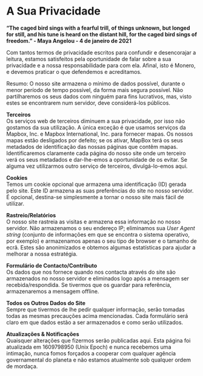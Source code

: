 # A Sua Privacidade

**“The caged bird sings with a fearful trill, of things unknown, but longed for still, and his tune is heard on the distant hill, for the caged bird sings of freedom.” - Maya Angelou - 4 de janeiro de 2021**

Com tantos termos de privacidade escritos para confundir e desencorajar a leitura, estamos satisfeitos pela oportunidade de falar sobre a sua privacidade e a nossa responsabilidade para com ela. Afinal, isto é Monero, e devemos praticar o que defendemos e acreditamos.

Resumo: O nosso site armazena o mínimo de dados possível, durante o menor período de tempo possível, da forma mais segura possível. Não partilharemos os seus dados com ninguém para fins lucrativos, mas, visto estes se encontrarem num servidor, deve considerá-los públicos.

**Terceiros**  
Os serviços web de terceiros diminuem a sua privacidade, por isso não gostamos da sua utilização. A única exceção é que usamos serviços da Mapbox, Inc. e Mapbox International, Inc. para fornecer mapas. Os nossos mapas estão desligados por defeito; se os ativar, MapBox terá os seus metadados de identificação das nossas páginas que contêm mapas. Identificaremos claramente cada página do nosso site onde um terceiro verá os seus metadados e dar-lhe-emos a oportunidade de os evitar. Se alguma vez utilizarmos outro serviço de terceiros, divulgá-lo-emos aqui.

**Cookies**  
Temos um cookie opcional que armazena uma identificação (ID) gerada pelo site. Este ID armazena as suas preferências do site no nosso servidor. É opcional, destina-se simplesmente a tornar o nosso site mais fácil de utilizar.

**Rastreio/Relatórios**  
O nosso site rastreia as visitas e armazena essa informação no nosso servidor. Não armazenamos o seu endereço IP; eliminamos sua <em>User Agent string</em> (conjunto de informações em que se encontra o sistema operativo, por exemplo) e armazenamos apenas o seu tipo de browser e o tamanho de ecrã. Estes são anonimizados e obtemos algumas estatísticas para ajudar a melhorar a nossa estratégia.

**Formulário de Contacto/Contributo**  
Os dados que nos fornece quando nos contacta através do site são armazenados no nosso servidor e eliminados logo após a mensagem ser recebida/respondida. Se tivermos que os guardar para referência, armazenaremos a mensagem offline.

**Todos os Outros Dados do Site**  
Sempre que tivermos de lhe pedir qualquer informação, serão tomadas todas as mesmas precauções acima mencionadas. Cada formulário será claro em que dados estão a ser armazenados e como serão utilizados.

**Atualizações & Notificações**  
Quaisquer alterações que fizermos serão publicadas aqui. Esta página foi atualizada em 1609798950 (Unix Epoch) e nunca recebemos uma intimação, nunca fomos forçados a cooperar com qualquer agência governamental do planeta e não estamos atualmente sob qualquer ordem de mordaça.
